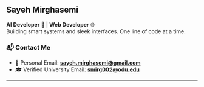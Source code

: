 ## Sayeh Mirghasemi

**AI Developer** 🤖   |    **Web Developer** 🌐  
Building smart systems and sleek interfaces. One line of code at a time.

### 📬 Contact Me
- 📧 Personal Email: **sayeh.mirghasemi@gmail.com**  
- 🎓 Verified University Email: **smirg002@odu.edu**

---
